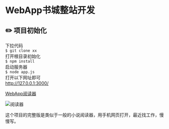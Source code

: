 # WebApp书城整站开发 

## ✏️ 项目初始化
下拉代码     
`$ git clone xx`   
打开根目录初始化   
`$ npm install`   
启动服务器   
`$ node app.js`   
打开以下网址即可   
http://127.0.0.1:3000/   


[WebApp阅读器](https://chasen8.github.io/bookRack/)

![阅读器](http://m.qpic.cn/psb?/V14DPIsG3ADUGY/3BjnqtZkwy6PDRWRJTYxD4j*0WpR6fQhGdayNyhj*s0!/b/dJUAAAAAAAAA&bo=ewGlAgAAAAADB*8!&rf=viewer_4)

这个项目的完整版是类似于一般的小说阅读器，用手机网页打开，最近找工作，慢慢写。

